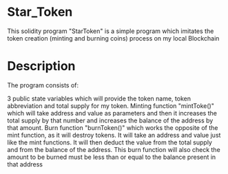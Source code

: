 # Star_Token
This solidity program "StarToken" is a simple program which imitates the token creation (minting and burning coins) process on my local Blockchain

# Description
The program consists of:

3 public state variables which will provide the token name, token abbreviation and total supply for my token.
Minting function "mintToke()" which will take address and value as parameters and then it increases the total supply by that number and increases the balance of the address by that amount.
Burn function "burnToken()" which works the opposite of the mint function, as it will destroy tokens. It will take an address and value just like the mint functions. It will then deduct the value from the total supply and from the balance of the address.
This burn function will also check the amount to be burned must be less than or equal to the balance present in that address
